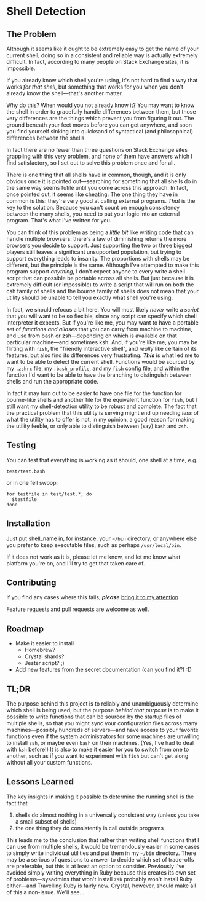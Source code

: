 Shell Detection
===============

The Problem
-----------
Although it seems like it ought to be extremely easy to get the name of your current shell, doing so in a consistent and reliable way is actually extremely difficult.  In fact, according to many people on Stack Exchange sites, it is impossible.

If you already know which shell you're using, it's not hard to find a way that works *for that shell*, but something that works for you when you don't already know the shell&mdash;that's another matter.

Why do this?  When would you not already know it?  You may want to know the shell in order to gracefully handle differences between them, but those very differences are the things which prevent you from figuring it out.  The ground beneath your feet moves before you can get anywhere, and soon you find yourself sinking into quicksand of syntactical (and philosophical) differences between the shells.

In fact there are no fewer than three questions on Stack Exchange sites grappling with this very problem, and none of them have answers which I find satisfactory, so I set out to solve this problem once and for all.

There is one thing that all shells have in common, though, and it is only obvious once it is pointed out&mdash;searching for something that all shells do in the same way seems futile until you come across this approach.  In fact, once pointed out, it seems like cheating.  The one thing they have in common is this: they're very good at calling external programs.  *That* is the key to the solution.  Because you can't count on enough consistency between the many shells, you need to put your logic into an external program.  That's what I've written for you.

You can think of this problem as being a *little bit* like writing code that can handle multiple browsers: there's a law of diminishing returns the more browsers you decide to support.  Just supporting the two or three biggest players still leaves a significant unsupported population, but trying to support everything leads to insanity.  The proportions with shells may be different, but the principle is the same.  Although I've attempted to make this program support *anything*, I don't expect anyone to every write a shell script that can possible be portable across all shells.  But just because it is extremely difficult (or impossible) to write a script that will run on both the csh family of shells and the bourne family of shells does not mean that your utility should be unable to tell you exactly what shell you're using.

In fact, we should refocus a bit here.  You will most likely *never* write a *script* that you will want to be so flexible, since any script can specify which shell interpreter it expects.  But if you're like me, you may want to have a portable set of *functions and aliases* that you can carry from machine to machine, and use from bash or zsh&mdash;depending on which is available on that particular machine&mdash;and sometimes ksh.  And, if you're like me, you may be flirting with `fish`, the "friendly interactive shell", and *really* like certain of its features, but also find its differences very frustrating.  ***This*** is what led me to want to be able to detect the current shell.  Functions would be sourced by my `.zshrc` file, my `.bash_profile`, and my `fish` config file, and within the function I'd want to be able to have the branching to distinguish between shells and run the appropriate code.

In fact it may turn out to be easier to have one file for the function for bourne-like shells and another file for the equivalent function for `fish`, but I still want my shell-detection utility to be robust and complete.  The fact that the practical problem that this utility is serving might end up needing *less* of what the utility has to offer is not, in my opinion, a good reason for making the utility feeble, or only able to distinguish between (say) `bash` and `zsh`.


Testing
-------
You can test that everything is working as it should, one shell at a time, e.g.

    test/test.bash

or in one fell swoop:

    for testfile in test/test.*; do
      $testfile
    done



Installation
------------
Just put shell_name in, for instance, your `~/bin` directory, or anywhere else you prefer to keep executable files, such as perhaps `/usr/local/bin`.

If it does not work as it is, please let me know, and let me know what platform you're on, and I'll try to get that taken care of.


Contributing
------------
If you find any cases where this fails, ***please*** [bring it to my attention](https://github.com/brandondrew/ShellDetector/issues/new)

Feature requests and pull requests are welcome as well.


Roadmap
-------
* Make it easier to install
  + Homebrew?
  + Crystal shards?
  + Jester script? ;)
* Add new features from the secret documentation (can you find it?) :D

TL;DR
-----
The purpose behind this project is to reliably and unambiguously determine which shell is being used, but the purpose *behind that purpose* is to make it possible to write functions that can be sourced by the startup files of multiple shells, so that you might sync your configuration files across many machines&mdash;possibly hundreds of servers&mdash;and have access to your favorite functions even if the system administrators for some machines are unwilling to install `zsh`, or maybe even `bash` on their machines.  (Yes, I've had to deal with `ksh` before!)  It is also to make it easier for you to switch from one to another, such as if you want to experiment with `fish` but can't get along without all your custom functions.

Lessons Learned
---------------
The key insights in making it possible to determine the running shell is the fact that
1. shells do almost nothing in a universally consistent way (unless you take a small subset of shells)
2. the one thing they do consistently is call outside programs

This leads me to the conclusion that rather than writing shell functions that I can use from multiple shells, it would be tremendously easier in some cases to simply write individual utilities and put them in my `~/bin` directory.  There may be a serious of questions to answer to decide which set of trade-offs are preferable, but this is at least an option to consider.  Previously I've avoided simply writing everything in Ruby because this creates its own set of problems&mdash;sysadmins that won't install `zsh` probably won't install Ruby either&mdash;and Travelling Ruby is fairly new.  Crystal, however, should make all of this a non-issue.  We'll see...